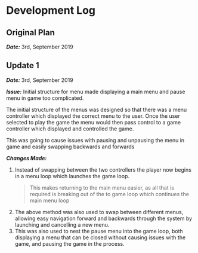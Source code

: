 # Development Log
## Original Plan
***Date:*** 3rd, September 2019

## Update 1
***Date:*** 3rd, September 2019

***Issue:*** Initial structure for menu made displaying a main menu and pause menu in game too complicated.

The initial structure of the menus was designed so that there was a menu controller which displayed the correct menu to the user. Once the user selected to play the game the menu would then pass control to a game controller which displayed and controlled the game. 

This was going to cause issues with pausing and unpausing the menu in game and easily swapping backwards and forwards

***Changes Made:*** 
1. Instead of swapping between the two controllers the player now begins in a menu loop which launches the game loop.
    > This makes returning to the main menu easier, as all that is required is breaking out of the to game loop which continues the main menu loop
2. The above method was also used to swap between different menus, allowing easy navigation forward and backwards through the system by launching and cancelling a new menu.
3. This was also used to nest the pause menu into the game loop, both displaying a menu that can be closed without causing issues with the game, and pausing the game in the process.
